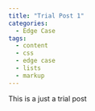 ```yaml
---
title: "Trial Post 1"
categories:
  - Edge Case
tags:
  - content
  - css
  - edge case
  - lists
  - markup
---
```


This is a just a trial post